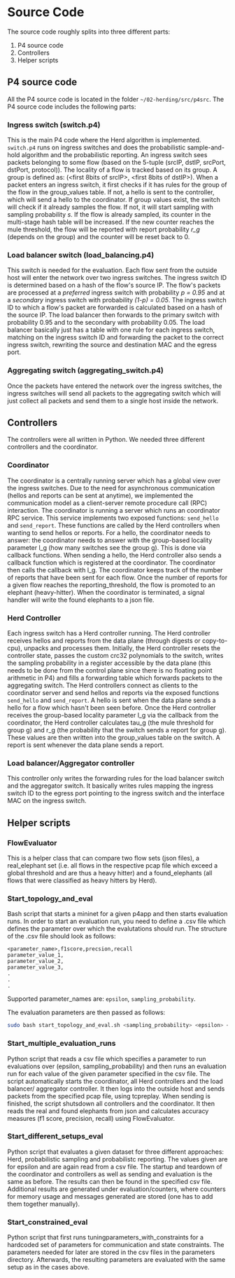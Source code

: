 # Source Code

The source code roughly splits into three different parts:
1. P4 source code
2. Controllers
3. Helper scripts

## P4 source code
All the P4 source code is located in the folder `~/02-herding/src/p4src`. The P4 source code includes the following parts:

### Ingress switch (switch.p4)
This is the main P4 code where the Herd algorithm is implemented. `switch.p4` runs on ingress switches and does the probabilistic sample-and-hold algorithm and the probabilistic reporting. An ingress switch sees packets belonging to some flow (based on the 5-tuple (srcIP, dstIP, srcPort, dstPort, protocol)). The locality of a flow is tracked based on its group. A group is defined as: (<first 8bits of srcIP>, <first 8bits of dstIP>). When a packet enters an ingress switch, it first checks if it has rules for the group of the flow in the group_values table. If not, a hello is sent to the controller, which will send a hello to the coordinator. If group values exist, the switch will check if it already samples the flow. If not, it will start sampling with sampling probability _s_. If the flow is already sampled, its counter in the multi-stage hash table will be increased. If the new counter reaches the mule threshold, the flow will be reported with report probability _r\_g_ (depends on the group) and the counter will be reset back to 0.

### Load balancer switch (load_balancing.p4)
This switch is needed for the evaluation. Each flow sent from the outside host will enter the network over two ingress switches. The ingress switch ID is determined based on a hash of the flow's source IP. The flow's packets are processed at a *preferred* ingress switch with probability *p = 0.95* and at a *secondary* ingress switch with probability *(1-p) = 0.05*. The ingress switch ID to which a flow's packet are forwarded is calculated based on a hash of the source IP. The load balancer then forwards to the primary switch with probability 0.95 and to the secondary with probability 0.05. The load balancer basically just has a table with one rule for each ingress switch, matching on the ingress switch ID and forwarding the packet to the correct ingress switch, rewriting the source and destination MAC and the egress port.

### Aggregating switch (aggregating_switch.p4)
Once the packets have entered the network over the ingress switches, the ingress switches will send all packets to the aggregating switch which will just collect all packets and send them to a single host inside the network.

## Controllers
The controllers were all written in Python. We needed three different controllers and the coordinator.

### Coordinator
The coordinator is a centrally running server which has a global view over the ingress switches. Due to the need for asynchronous communication (hellos and reports can be sent at anytime), we implemented the communication model as a client-server remote procedure call (RPC) interaction. The coordinator is running a server which runs an coordinator RPC service. This service implements two exposed functions: `send_hello` and `send_report`. These functions are called by the Herd controllers when wanting to send hellos or reports.
For a hello, the coordinator needs to answer: the coordinator needs to answer with the group-based locality parameter l_g (how many switches see the group g). This is done via callback functions. When sending a hello, the Herd controller also sends a callback function which is registered at the coordinator. The coordinator then calls the callback with l_g.
The coordinator keeps track of the number of reports that have been sent for each flow. Once the number of reports for a given flow reaches the reporting_threshold, the flow is promoted to an elephant (heavy-hitter). When the coordinator is terminated, a signal handler will write the found elephants to a json file.

### Herd Controller
Each ingress switch has a Herd controller running. The Herd controller receives hellos and reports from the data plane (through digests or copy-to-cpu), unpacks and processes them. Initially, the Herd controller resets the controller state, passes the custom crc32 polynomials to the switch, writes the sampling probability in a register accessible by the data plane (this needs to be done from the control plane since there is no floating point arithmetic in P4) and fills a forwarding table which forwards packets to the aggregating switch.
The Herd controllers connect as clients to the coordinator server and send hellos and reports via the exposed functions `send_hello` and `send_report`. A hello is sent when the data plane sends a hello for a flow which hasn't been seen before. Once the Herd controller receives the group-based locality parameter l_g via the callback from the coordinator, the Herd controller calculates tau_g (the mule threshold for group g) and r_g (the probability that the switch sends a report for group g). These values are then written into the group_values table on the switch. A report is sent whenever the data plane sends a report.

### Load balancer/Aggregator controller
This controller only writes the forwarding rules for the load balancer switch and the aggregator switch. It basically writes rules mapping the ingress switch ID to the egress port pointing to the ingress switch and the interface MAC on the ingress switch.

## Helper scripts

### FlowEvaluator
This is a helper class that can compare two flow sets (json files), a real_elephant set (i.e. all flows in the respective pcap file which exceed a global threshold and are thus a heavy hitter) and a found_elephants (all flows that were classified as heavy hitters by Herd).

### Start_topology_and_eval
Bash script that starts a mininet for a given p4app and then starts evaluation runs.
In order to start an evaluation run, you need to define a .csv file which defines the parameter over which the evalutations should run. The structure of the .csv file should look as follows:

```
<parameter_name>,f1score,precsion,recall
parameter_value_1,
parameter_value_2,
parameter_value_3,
.
.
.
```

Supported parameter_names are: `epsilon`, `sampling_probability`.

The evaluation parameters are then passed as follows:

```bash
sudo bash start_topology_and_eval.sh <sampling_probability> <epsilon> <gobal_threshold> <report_threshold> <csv_file> <pcap_file> <p4app_file>
```


### Start_multiple_evaluation_runs
Python script that reads a csv file which specifies a parameter to run evaluations over (epsilon, sampling_probability) and then runs an evaluation run for each value of the given parameter specified in the csv file. The script automatically starts the coordinator, all Herd controllers and the load balancer/ aggregator controller. It then logs into the outside host and sends packets from the specified pcap file, using tcpreplay. When sending is finished, the script shutsdown all controllers and the coordinator. It then reads the real and found elephants from json and calculates accuracy measures (f1 score, precision, recall) using FlowEvaluator.

### Start_different_setups_eval
Python script that evaluates a given dataset for three different approaches: Herd, probabilistic sampling and probabilistc reporting. The values given are for epsilon and are again read from a csv file. The startup and teardown of the coordinator and controllers as well as sending and evaluation is the same as before. The results can then be found in the specified csv file. Additional results are generated under evaluation/counters, where counters for memory usage and messages generated are stored (one has to add them together manually).

### Start_constrained_eval
Python script that first runs tuningparameters_with_constraints for a hardcoded set of parameters for communication and state constraints. The parameters needed for later are stored in the csv files in the parameters directory. Afterwards, the resulting parameters are evaluated with the same setup as in the cases above.
